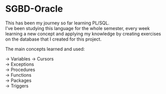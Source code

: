# SGBD-Oracle

This has been my journey so far learning PL/SQL.  
I've been studying this language for the whole semester, every week learning a new concept and applying my knowledge by creating exercises on the database that I created for this project.
  
The main concepts learned and used:  

-> Variables 
-> Cursors  
-> Exceptions  
-> Procedures  
-> Functions  
-> Packages  
-> Triggers  

